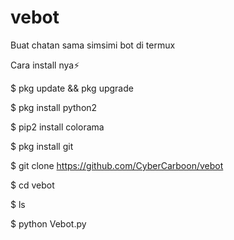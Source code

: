 # vebot
Buat chatan sama simsimi bot di termux

Cara install nya⚡

$ pkg update && pkg upgrade

$ pkg install python2

$ pip2 install colorama

$ pkg install git

$ git clone https://github.com/CyberCarboon/vebot

$ cd vebot

$ ls

$ python Vebot.py
